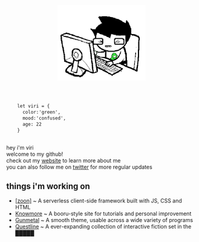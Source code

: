 <p align="center"><img src="https://github.com/v1r1/imgs-with-transparent-backgrounds/blob/master/games/gifs/john_typing.gif?raw=true" height="200"></p>
<h1 align="center"></h1>

<p align="center">
<pre>
  <code>
    let viri = {
      color:'green',
      mood:'confused',
      age: 22
    }
  </code>
</pre>
  hey i'm <bold>viri</bold><br>
  welcome to my github!<br>
  check out my <a href="https://viri.space">website</a> to learn more about me<br>
  <span color="blue">you can also follow me on <a href="https://twitter.com/_viri_">twitter</a> for more regular updates</span>
</p>

<h2>things i'm working on</h2>
<ul>
  <li><a href="https://github.com/vaynwork/zoon">[zoon]</a> ~ A serverless client-side framework built with JS, CSS and HTML</li>
  <li><a href="https://github.com/vaynwork/knowmore">Knowmore</a> ~ A booru-style site for tutorials and personal improvement</li>
  <li><a href="https://github.com/vaynwork/gunmetal">Gunmetal</a> ~ A smooth theme, usable across a wide variety of programs</li>
  <li><a href="https://github.com/vaynwork/questline">Questline</a> ~ A ever-expanding collection of interactive fiction set in the █████</li>
<ul>
